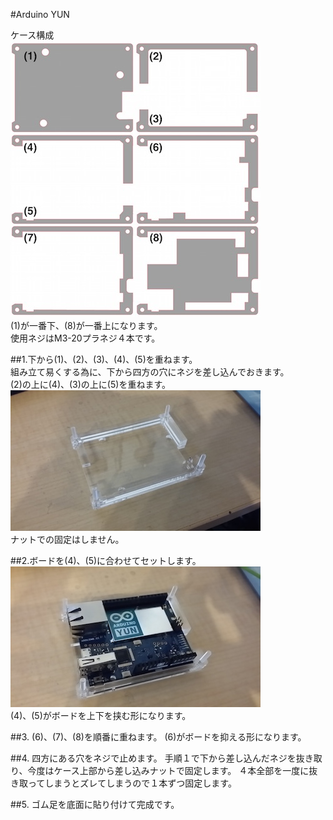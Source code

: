 #Arduino YUN

ケース構成<br>
![](/img/1100_case/manual/arduino_yun00.jpg)
<br>
(1)が一番下、(8)が一番上になります。<br>
使用ネジはM3-20プラネジ４本です。<br>

##1.下から(1)、(2)、(3)、(4)、(5)を重ねます。<br>
組み立て易くする為に、下から四方の穴にネジを差し込んでおきます。<br>
(2)の上に(4)、(3)の上に(5)を重ねます。
![](/img/1100_case/manual/arduino_yun_01.jpg)<br>
ナットでの固定はしません。

##2.ボードを(4)、(5)に合わせてセットします。
![](/img/1100_case/manual/arduino_yun_02.jpg)<br>
(4)、(5)がボードを上下を挟む形になります。

##3.  (6)、(7)、(8)を順番に重ねます。
(6)がボードを抑える形になります。

##4.  四方にある穴をネジで止めます。
手順１で下から差し込んだネジを抜き取り、今度はケース上部から差し込みナットで固定します。
４本全部を一度に抜き取ってしまうとズレてしまうので１本ずつ固定します。

##5.  ゴム足を底面に貼り付けて完成です。